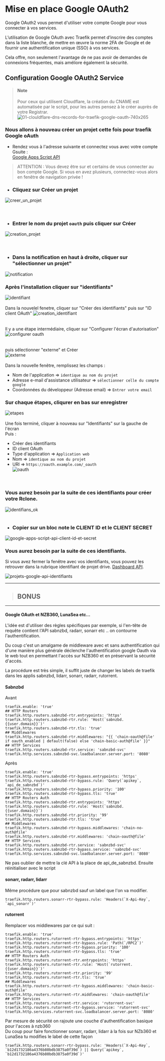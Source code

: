 # Mise en place Google OAuth2

Google OAuth2 vous permet d'utiliser votre compte Google pour vous connecter à vos services. 

L’utilisation de Google OAuth avec Traefik permet d’inscrire des comptes dans la liste blanche, de mettre en œuvre la norme 2FA de Google et de fournir une authentification unique (SSO) à vos services.  

Cela offre, non seulement l'avantage de ne pas avoir de demandes de connexions fréquentes, mais améliore également la sécurité.


## Configuration Google OAuth2 Service 

> #### Note  
> Pour ceux qui utilisent Cloudflare, la création du CNAME est automatisée par le script, pour les autres pensez à le créer auprès de votre Registrar.  
![01-clouldflare-dns-records-for-traefik-google-oauth-740x265](https://user-images.githubusercontent.com/64525827/105626357-56f06100-5e2f-11eb-815d-684ea953c4c8.png)


### Nous allons à nouveau créer un projet cette fois pour traefik Google oAuth

* Rendez vous à l'adresse suivante et connectez vous avec votre compte Gsuite :  
[Google Apps Script API](https://href.li/?https://console.cloud.google.com/cloud-resource-manager)

> ATTENTION : Vous devez être sur et certains de vous connecter au bon compte Google.
Si vous en avez plusieurs, connectez-vous alors en fenêtre de navigation privée !

* ### Cliquez sur Créer un projet
![creer_un_projet](https://user-images.githubusercontent.com/64525827/119948392-14839000-bf99-11eb-96a0-c7509bde74e9.png)  
<br><br>
* ### Entrer le nom du projet ``oauth`` puis cliquer sur Créer  
![creation_projet](https://user-images.githubusercontent.com/64525827/119948566-3f6de400-bf99-11eb-8ddf-ce61d54a76b4.png)  
<br><br>
* ### Dans la notification en haut à droite, cliquer sur "sélectionner un projet"  
![notification](https://user-images.githubusercontent.com/64525827/119949044-c28f3a00-bf99-11eb-8c9f-3342f6c0649e.png)  

### Après l'installation cliquer sur "identifiants"  
![identifiant](https://user-images.githubusercontent.com/64525827/119950352-0a629100-bf9b-11eb-923c-fd49240cc6e0.png)
<br><br>
Dans la nouvelel fenetre, cliquer sur "Créer des identifiants" puis sur "ID client OAuth"
![creation_identifiant](https://user-images.githubusercontent.com/64525827/119950515-33832180-bf9b-11eb-9e12-14995ab54f3c.png)  
<br><br>
Il y a une étape intermédiaire, cliquer sur "Configurer l'écran d'autorisation"  
![configurer oauth](https://user-images.githubusercontent.com/64525827/119950915-af7d6980-bf9b-11eb-9d4a-f51a90294427.png)  
<br><br>
puis sélectionner "externe" et Créer  
![externe](https://user-images.githubusercontent.com/64525827/119951092-dc318100-bf9b-11eb-8fb2-79b59052fecf.png)
<br><br>
Dans la nouvelle fenêtre, remplissez les champs : 
* Nom de l'application => ``identique au nom du projet``
* Adresse e-mail d'assistance utilisateur => ``sélectionner celle du compte google``
* Coordonnées du développeur (Adresse email) => ``Entrer votre email``  

### Sur chaque étapes, cliqurer en bas sur enregistrer  
![etapes](https://user-images.githubusercontent.com/64525827/119951704-8a3d2b00-bf9c-11eb-9632-8c3698a45e5d.png)
<br><br>
Une fois terminé, cliquer à nouveau sur "Identifiants" sur la gauche de l'écran  
Puis :
* Créer des identifiants
* ID client OAuth
* Type d'application  => ``Application web``
* Nom => ``identique au nom du projet``
* URI => ``https://oauth.example.com/_oauth``  
![oauth](https://user-images.githubusercontent.com/64525827/119953309-2451a300-bf9e-11eb-9a85-fb8414e3c667.png)   
<br><br>

### Vous aurez besoin par la suite de ces identifiants pour créer votre Rclone.  
![identifians_ok](https://user-images.githubusercontent.com/64525827/119952283-236c4180-bf9d-11eb-9937-86ca1d319f1c.png)
<br><br>


* ### Copier sur un bloc note le CLIENT ID et le CLIENT SECRET  
![google-apps-script-api-client-id-et-secret](https://user-images.githubusercontent.com/64525827/105181463-1ee5d700-5b2c-11eb-85b1-55a14668ea34.jpeg)

### Vous aurez besoin par la suite de ces identifiants.  


Si vous avez fermer la fenêtre avec vos identifiants, vous pouvez les retrouver dans la rubrique identifiant de projet drive. [Dashboard API](https://href.li/?https://console.developers.google.com).  

![projets-google-api-identifiants](https://user-images.githubusercontent.com/64525827/105181488-2907d580-5b2c-11eb-9b8b-cc39e3e2ed04.jpg)


***
> ## BONUS
***
#### Google OAuth et NZB360, LunaSea etc...  
L'idée est d'utiliser des règles spécifiques par exemple, si l'en-tête de requête contient l'API sabnzbd, radarr, sonarr etc .. on contourne l'authentification.  

Du coup c'est un amalgame de middleware avec et sans authentification qui d'une manière plus générale déclenche l'authentification google Oauth via le web tout en permettant l'accès sur NZB360 et en préservant la sécurité d'accés.   

La procédure est très simple, il suffit juste de changer les labels de traefik dans les applis sabnzbd, lidarr, sonarr, radarr, rutorrent.  

#### Sabnzbd  

Avant

```
traefik.enable: 'true'
## HTTP Routers
traefik.http.routers.sabnzbd-rtr.entrypoints: 'https'
traefik.http.routers.sabnzbd-rtr.rule: 'Host(`sabnzbd.{{user.domain}}`)'
traefik.http.routers.sabnzbd-rtr.tls: 'true'
## Middlewares
traefik.http.routers.sabnzbd-rtr.middlewares: "{{ 'chain-oauth@file' if oauth_enabled | default(false) else 'chain-basic-auth@file' }}"
## HTTP Services
traefik.http.routers.sabnzbd-rtr.service: 'sabnzbd-svc'
traefik.http.services.sabnzbd-svc.loadbalancer.server.port: '8080'
```
Après  
```
traefik.enable: 'true'
traefik.http.routers.sabnzbd-rtr-bypass.entrypoints: 'https'
traefik.http.routers.sabnzbd-rtr-bypass.rule: 'Query(`apikey`, `api_de_sabnzbd`)'
traefik.http.routers.sabnzbd-rtr-bypass.priority: '100'
traefik.http.routers.sabnzbd-rtr-bypass.tls: 'true'
## HTTP Routers Auth
traefik.http.routers.sabnzbd-rtr.entrypoints: 'https'
traefik.http.routers.sabnzbd-rtr.rule: 'Host(`sabnzbd.{{user.domain}}`)
traefik.http.routers.sabnzbd-rtr.priority: '99'
traefik.http.routers.sabnzbd-rtr.tls: 'true'
## Middlewares
traefik.http.routers.sabnzbd-rtr-bypass.middlewares: 'chain-no-auth@file'
traefik.http.routers.sabnzbd-rtr.middlewares: 'chain-oauth@file'
## HTTP Services
traefik.http.routers.sabnzbd-rtr.service: 'sabnzbd-svc'
traefik.http.routers.sabnzbd-rtr-bypass.service: 'sabnzbd-svc'
traefik.http.services.sabnzbd-svc.loadbalancer.server.port: '8080'
```
Ne pas oublier de mettre la clé API à la place de api_de_sabnzbd. Ensuite réinitialiser avec le script

#### sonarr, radarr, lidarr  
Même procédure que pour sabnzbd sauf un label que l'on va modifier.
```
traefik.http.routers.sonarr-rtr-bypass.rule: 'Headers(`X-Api-Key`, `api_sonarr`)'
```  
#### rutorrent
Remplacer vos middlewares par ce qui suit :
``` 
traefik.enable: 'true'
traefik.http.routers.rutorrent-rtr-bypass.entrypoints: 'https'
traefik.http.routers.rutorrent-rtr-bypass.rule: 'Path(`/RPC2`)'
traefik.http.routers.rutorrent-rtr-bypass.priority: '100'
traefik.http.routers.rutorrent-rtr-bypass.tls: 'true'
## HTTP Routers Auth
traefik.http.routers.rutorrent-rtr.entrypoints: 'https'
traefik.http.routers.rutorrent-rtr.rule: 'Host(`rutorrent.{{user.domain}}`)'
traefik.http.routers.rutorrent-rtr.priority: '99'
traefik.http.routers.rutorrent-rtr.tls: 'true'
## Middlewares
traefik.http.routers.rutorrent-rtr-bypass.middlewares: 'chain-basic-auth@file'
traefik.http.routers.rutorrent-rtr.middlewares: 'chain-oauth@file'
## HTTP Services
traefik.http.routers.rutorrent-rtr.service: 'rutorrent-svc'
traefik.http.routers.rutorrent-rtr-bypass.service: 'rutorrent-svc'
traefik.http.services.rutorrent-svc.loadbalancer.server.port: '8080'
```
Par mesure de sécurité on rajoute une couche d'authentification basique pour l'acces à nzb360  
Du coup pour faire fonctionner sonarr, radarr, lidarr à la fois sur NZb360 et LunaSea tu modifies le label de cette façon

```
traefik.http.routers.sonarr-rtr-bypass.rule: 'Headers(`X-Api-Key`, `b12d1732186a4376b80bdb3875a0f39d`) || Query(`apikey`, `b12d1732186a4376b80bdb3875a0f39d`)'
```